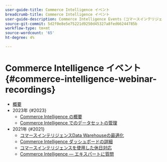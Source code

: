 ```yaml
---
user-guide-title: Commerce Intelligence イベント
breadcrumb-title: Commerce Intelligence イベント
user-guide-description: Commerce Intelligence Events（コマースインテリジェンスイベント）は、専門家や同業者がAdobe Commerce Intelligence に関する考えやアイデアを共有するビデオライブラリです。
source-git-commit: 5d2f0e8e5e75221d9250d45327a8fed66244785b
workflow-type: tm+mt
source-wordcount: '65'
ht-degree: 4%

---
```



# Commerce Intelligence イベント  {#commerce-intelligence-webinar-recordings}

+ [概要](overview.md)
+ 2023年 {#2023}
   + [Commerce Intelligence の概要](2023/getting-started.md)
   + [Commerce Intelligence でのデータセットの管理](2023/manage-data-sets.md)
+ 2021年 {#2021}
   + [コマースインテリジェンスData Warehouseの最適化](2021-22/optimize-data-warehouse.md)
   + [Commerce Intelligence ダッシュボードの詳細](2021-22/dashboards-deep-dive.md)
   + [コマースインテリジェンスを使用した休日対応](2021-22/holiday-readiness.md)
   + [Commerce Intelligence — エキスパートに質問](2021-22/ask-expert.md)

<!--+ Commerce Events {#commerce-events}
  + [Overview](commerce-events/overview.md)
  + 2022 {#2022}
    + [Top Tips and Tricks for Adobe Campaign Standard](customer-journeys/2022/tips-and-tricks.md)
    + [Develop and customize data models in Adobe [!DNL Campaign Classic]](customer-journeys/2022/data-models.md)

+ Data and insights {#commerce-release-updates}
  + [Overview](commerce-release-updates/overview.md)
  + 2022 {#2022}
    + [Innovations and trends](data-and-insights/2022/innovations.md)
    + [Sensei and Analysis Workspace](data-and-insights/2022/sensei.md)
    + [Personalize and automate with Adobe Target](data-and-insights/2022/personalize.md)
    + [Analytics and Target applications for Mobile and Apps](data-and-insights/2022/mobile-and-apps.md)
    + [Cross Device Analytics and Customer Journey Analytics](data-and-insights/2022/cross-device-analytics.md) -->